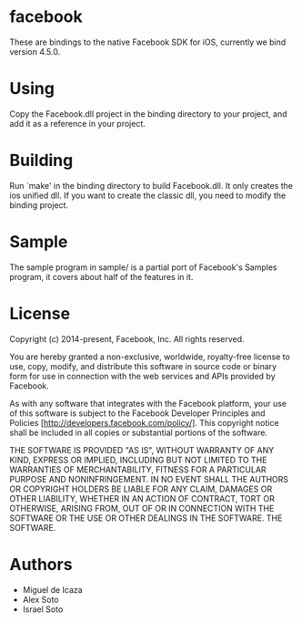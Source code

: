 facebook
========

These are bindings to the native Facebook SDK for iOS, currently we bind version 4.5.0.

Using
=====

Copy the Facebook.dll project in the binding directory to your
project, and add it as a reference in your project.

Building
========

Run `make' in the binding directory to build Facebook.dll. It only creates the ios unified dll. If you want to create the classic dll, you need to modify the binding project.

Sample
======

The sample program in sample/ is a partial port of Facebook's Samples
program, it covers about half of the features in it.

License
=======

Copyright (c) 2014-present, Facebook, Inc. All rights reserved.

You are hereby granted a non-exclusive, worldwide, royalty-free license to use,
copy, modify, and distribute this software in source code or binary form for use
in connection with the web services and APIs provided by Facebook.

As with any software that integrates with the Facebook platform, your use of
this software is subject to the Facebook Developer Principles and Policies
[http://developers.facebook.com/policy/]. This copyright notice shall be
included in all copies or substantial portions of the software.

THE SOFTWARE IS PROVIDED "AS IS", WITHOUT WARRANTY OF ANY KIND, EXPRESS OR
IMPLIED, INCLUDING BUT NOT LIMITED TO THE WARRANTIES OF MERCHANTABILITY, FITNESS
FOR A PARTICULAR PURPOSE AND NONINFRINGEMENT. IN NO EVENT SHALL THE AUTHORS OR
COPYRIGHT HOLDERS BE LIABLE FOR ANY CLAIM, DAMAGES OR OTHER LIABILITY, WHETHER
IN AN ACTION OF CONTRACT, TORT OR OTHERWISE, ARISING FROM, OUT OF OR IN
CONNECTION WITH THE SOFTWARE OR THE USE OR OTHER DEALINGS IN THE SOFTWARE.
THE SOFTWARE.

Authors
=======

* Miguel de Icaza
* Alex Soto
* Israel Soto
